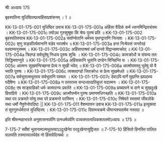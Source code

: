 श्रीः
अध्यायः 175

बृहस्पतिना युधिष्ठिरम्प्रत्यहिंसाप्रशंसनम् । 1 ॥

KK-13-01-175-001	युधिष्ठिर उवाच 
KK-13-01-175-001a	अहिंसा वैदिकं कर्म ध्यानमिन्द्रियसंयमः ।
KK-13-01-175-001c	तपोऽथ गुरुशुश्रूषा किं श्रेयः पुरुषं प्रति ॥
KK-13-01-175-002	बृहस्पतिरुवाच 
KK-13-01-175-002a	सर्वाण्येतानि धर्मस्य पृथग्द्वाराणि नित्यशः ।
KK-13-01-175-002c	शृणु सङ्कीर्त्यमानानि षडेव भरतर्षभ ॥
KK-13-01-175-003a	हन्त निःश्रेयसं जन्तोरहं वक्ष्याम्यनुत्तमम् ।
KK-13-01-175-003c	अहिंसापाश्रयं धर्मं दान्तो विद्वान्समाचरेत् ॥
KK-13-01-175-004a	त्रिदण्डं सर्वभूतेषु निधाय पुरुषः शुचिः ।
KK-13-01-175-004c	कामक्रोधौ च संयम्य ततः सिद्धिमवाप्नुते ॥
KK-13-01-175-005a	अहिंसकानि भूतानि दण्डेन विनिहन्ति यः ।
KK-13-01-175-005c	आत्मनः सुखमन्विच्छन्स प्रेत्य न सुखी भवेत् ॥
KK-13-01-175-006a	आत्मोपमस्तु भूतेषु यो वै भवति पूरुषः ।
KK-13-01-175-006c	त्यक्तदण्डो जितक्रोधः स प्रेत्य सुखमेधते ॥
KK-13-01-175-007a	सर्वभूतात्मभूतस्य सर्वभूतानि पश्यतः ।
KK-13-01-175-007c	देवाऽपि मार्गे मुह्यन्ति ह्यपदस्य पदैषिणः ॥
KK-13-01-175-008a	न तत्परस्य सन्दध्यात्प्रतिकूलं यदात्मनः ।
KK-13-01-175-008c	एष साङ्ग्राहिको धर्मः कामादन्यः प्रवर्तते ॥
KK-13-01-175-009a	प्रख्यापने च दाने च सुखदुःखे प्रियाप्रिये ।
KK-13-01-175-009c	आत्मौपम्येन पुरुषः प्रमाणमधिगच्छति ॥
KK-13-01-175-010a	यथा परः प्रक्रमते परेषु तथा परे प्रक्रमन्ते परस्मिन् ।
KK-13-01-175-010c	निषेवते स्वसमां जीवलोके यथा धर्मो नैपुणेनोपदिष्टः ||
KK-13-01-175-011	वैशम्पायन उवाच 
KK-13-01-175-011a	इत्युक्त्वा तं सुरगुरुर्धर्मराजं युधिष्ठिरम् ।
KK-13-01-175-011c	दिवामचक्रमे धीमान्पश्यतामेव नस्तदा ॥ 

इति श्रीमन्महाभारते अनुशासनपर्वणि दानधर्मपर्वणि पञ्चसप्तत्यधिकशततमोऽध्यायः ॥ 175 ॥

7-175-7 सर्वेषां भूतानामात्मभूतस्याऽऽदुःखेनेव परदुःखेनाप्युद्विजतः ॥ 7-175-10 हिंसितो हिनस्ति पालितः पालयति तस्मात्पालयेदेव नो हिंसयेदित्यर्थः ॥
